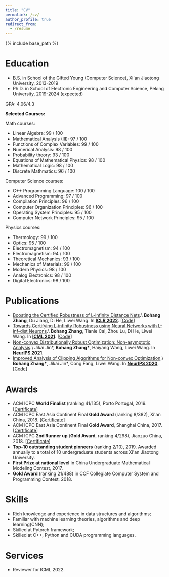 ```yaml
---
title: "CV"
permalink: /cv/
author_profile: true
redirect_from:
  - /resume
---
```


{% include base_path %}

Education
======
* B.S. in School of the Gifted Young (Computer Science), Xi'an Jiaotong University, 2013-2019
* Ph.D. in School of Electronic Engineering and Computer Science, Peking University, 2019-2024 (expected)

GPA: 4.06/4.3

**Selected Courses:**

Math courses:
* Linear Algebra: 99 / 100
* Mathematical Analysis (III): 97 / 100
* Functions of Complex Variables: 99 / 100
* Numerical Analysis: 98 / 100
* Probability theory: 93 / 100
* Equations of Mathematical Physics: 98 / 100
* Mathematical Logic: 98 / 100
* Discrete Mathmatics: 96 / 100

Computer Science courses:
* C++ Programming Language: 100 / 100
* Advanced Programming: 97 / 100
* Compilation Principles: 96 / 100
* Computer Organization Principles: 96 / 100
* Operating System Principles: 95 / 100
* Computer Network Principles: 95 / 100

Physics courses:
* Thermology: 99 / 100
* Optics: 95 / 100
* Electromagnetism: 94 / 100
* Electromagnetism: 94 / 100
* Theoretical Mechanics: 93 / 100
* Mechanics of Materials: 99 / 100
* Modern Physics: 98 / 100
* Analog Electronics: 98 / 100
* Digital Electronics: 98 / 100

Publications
======

* [Boosting the Certified Robustness of L-infinity Distance Nets](https://arxiv.org/abs/2110.06850).\\
**Bohang Zhang**, Du Jiang, Di He, Liwei Wang. In [**ICLR 2022**](https://iclr.cc/Conferences/2022). \[[Code](https://github.com/zbh2047/L_inf-dist-net-v2)\]
* [Towards Certifying L-infinity Robustness using Neural Networks with L-inf-dist Neurons](https://arxiv.org/abs/2102.05363).\\
**Bohang Zhang**, Tianle Cai, Zhou Lu, Di He, Liwei Wang. In [**ICML 2021**](https://icml.cc/Conferences/2021). \[[Code](https://github.com/zbh2047/L_inf-dist-net)\]
* [Non-convex Distributionally Robust Optimization: Non-asymptotic Analysis](https://arxiv.org/abs/2110.12459).\\
Jikai Jin\*, **Bohang Zhang\***, Haiyang Wang, Liwei Wang. In [**NeurIPS 2021**](https://nips.cc/Conferences/2021).
* [Improved Analysis of Clipping Algorithms for Non-convex Optimization](https://arxiv.org/abs/2010.02519).\\
**Bohang Zhang\***, Jikai Jin\*, Cong Fang, Liwei Wang. In [**NeurIPS 2020**](https://nips.cc/Conferences/2020). \[[Code](https://github.com/zbh2047/clipping-algorithms)\]

Awards
======
* ACM ICPC **World Finalist** (ranking 41/135), Porto Portugal, 2019. \[[Certificate](/files/WorldFinalCertificate.pdf)\]
* ACM ICPC East Asia Continent Final **Gold Award** (ranking 8/382), Xi'an China, 2018. \[[Certificate](/files/ECFinalCertificate.pdf)\]
* ACM ICPC East Asia Continent Final **Gold Award**, Shanghai China, 2017. \[[Certificate](/files/ECFinalCertificate2017.pdf)\]
* ACM ICPC **2nd Runner up** (**Gold Award**, ranking 4/298), Jiaozuo China, 2018. \[[Certificate](/files/JiaozuoCertificate.pdf)\]
* **Top-10 outstanding student pioneers** (ranking 2/10), 2019. Awarded annually to a total of 10 undergraduate students across Xi'an Jiaotong University.
* **First Prize at national level** in China Undergraduate Mathematical Modeling Contest, 2017.
* **Gold Award** (ranking 21/488) in CCF Collegiate Computer System and Programming Contest, 2018.
  
Skills
======
* Rich knowledge and experience in data structures and algorithms;
* Familiar with machine learning theories, algorithms and deep learning(CNN);
* Skilled at Pytorch framework;
* Skilled at C++, Python and CUDA programming languages.
  
Services
======
* Reviewer for ICML 2022.